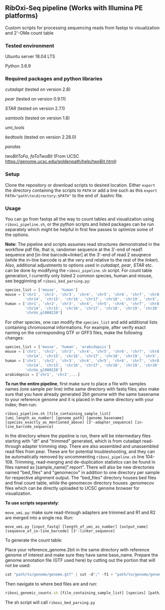 ## RibOxi-Seq pipeline (Works with Illumina PE platforms)
Custom scripts for processing sequencing reads from fastqs to visualization and 2'-OMe count table

### Tested environment
Ubuntu server 18.04 LTS 

Python 3.6.9

### Required packages and python libraries
*cutadapt* (tested on version 2.8)

*pear* (tested on version 0.9.11)

*STAR* (tested on version 2.7.1)

*samtools* (tested on version 1.8)

*umi_tools*

*bedtools* (tested on version 2.28.0)

*pandas*

*twoBitToFa*, *faToTwoBit* (From UCSC https://genome.ucsc.edu/goldenpath/help/twoBit.html)


### Setup
Clone the repository or download scripts to desired location. Either ``export`` the directory containing the scripts to ``PATH`` or add a line such as this ``export PATH="path\to\directory:$PATH"`` to the end of .bashrc file.

### Usage
You can go from fastqs all the way to count tables and visualization using ``riboxi_pipeline.sh``, or the python scripts and listed packages can be run separately which might be helpful in first few passes to optimize some of the options.

**Note:** 
The pipeline and scripts assumes read structures demonstrated in the workflow pdf file, that is, randomer sequence at the 3'-end of read1 sequence and [in-line barcode+linker] at the 3'-end of read 2 seuqnece (while the in-line barcode is at the very end relative to the rest of the linker). 
Also, additional adjustments to options used in *cutadapt*, *pear*, *STAR* etc. can be done by modifying the ``riboxi_pipeline.sh`` script.
For count table generation, I currently only listed 2 common species, human and mouse, see begginning of ``riboxi_bed_parsing.py``:
```javascript
species_list = ['mouse', 'human']
mouse = ['chr1', 'chr2', 'chr3', 'chr4', 'chr5', 'chr6', 'chr7', 'chr8', 'chr9', 'chr10', 'chr11', 'chr12', 'chr13',
         'chr14', 'chr15', 'chr16', 'chr17', 'chr18', 'chr19', 'chrX', 'chrY']
human = ['chr1', 'chr2', 'chr3', 'chr4', 'chr5', 'chr6', 'chr7', 'chr8', 'chr9', 'chr10', 'chr11', 'chr12', 'chr13',
         'chr14', 'chr15', 'chr16', 'chr17', 'chr18', 'chr19', 'chr20', 'chr21', 'chr22', 'chrX', 'chrY',
         'chrUn_gl000220']
```
For other species, one can modify the ``species_list`` and add additional lists containing chromosomal informations. For example, after verify exact naming on the corresponding GTF or GFF3 files, make the following changes: 
```javascript
species_list = ['mouse', 'human', 'arabidopsis']
mouse = ['chr1', 'chr2', 'chr3', 'chr4', 'chr5', 'chr6', 'chr7', 'chr8', 'chr9', 'chr10', 'chr11', 'chr12', 'chr13',
         'chr14', 'chr15', 'chr16', 'chr17', 'chr18', 'chr19', 'chrX', 'chrY']
human = ['chr1', 'chr2', 'chr3', 'chr4', 'chr5', 'chr6', 'chr7', 'chr8', 'chr9', 'chr10', 'chr11', 'chr12', 'chr13',
         'chr14', 'chr15', 'chr16', 'chr17', 'chr18', 'chr19', 'chr20', 'chr21', 'chr22', 'chrX', 'chrY',
         'chrUn_gl000220']
arabidopsis = ['chr1', 'chr2',...]
```

**To run the entire pipeline**, first make sure to place a file with samples names (one sample per line) inthe same directory with fastq files; also make sure that you have already generated 2bit genome with the same basename to your reference genome and it is placed in the same directory with your index; then run:
```
riboxi_pipeline.sh [file_containing_sample_list] [umi_length_as_number] [genome_path] [genome_basename] [species_exactly_as_mentioned_above] [3'-adapter_sequence] [in-line_barcode_sequence]
```
In the directory where the pipeline is run, there will be intermediary files starting with "dt" and "trimmed" generated, which is from cutadapt read-through adapter trimming step. There are also assembled and unassembled read files from pear. These are for potential troubleshooting, and they can be automatically removed by uncommenting ``riboxi_pipeline.sh`` line 104-108. Trimming, read-merging and de-duplication statistics can be found in files named as [sample_name]".report".
There will also be new directories named "bed_files" and "genomecov" in addition to one directory per sample for respective alignment output. The "bed_files" directory houses bed files and final count table, while the genomecov directory houses .genomecov files which can be directly uploaded to UCSC genome browser for visualization.

**To use scripts separately**:

``move_umi.py``: make sure read-through adapters are trimmed and R1 and R2 are merged into a single rea. Run:
```
move_umi.py [input_fastq] [length_of_umi_as_number] [output_name] [sequence_of_in-line_barcode] [3'-linker_sequence]
```
To generate the count table: 

Place your reference_genome.2bit in the same directory with reference genome of interest and make sure they have same base_name.
Prepare the genome annotation file (GTF used here) by cutting out the portion that will not be used:
```javascript
cat "path/to/genome/genome.gtf" | cut -d";" -f1 > "path/to/genome/genome_cut.gtf"
```
Then navigate to where bed files are and run:
```javascript
riboxi_genomic_counts.sh [file_containing_sample_list] [species] [path/to/genome/genome_cut.gtf] [genome_name.2bit]
```
The sh script will call ``riboxi_bed_parsing.py``
